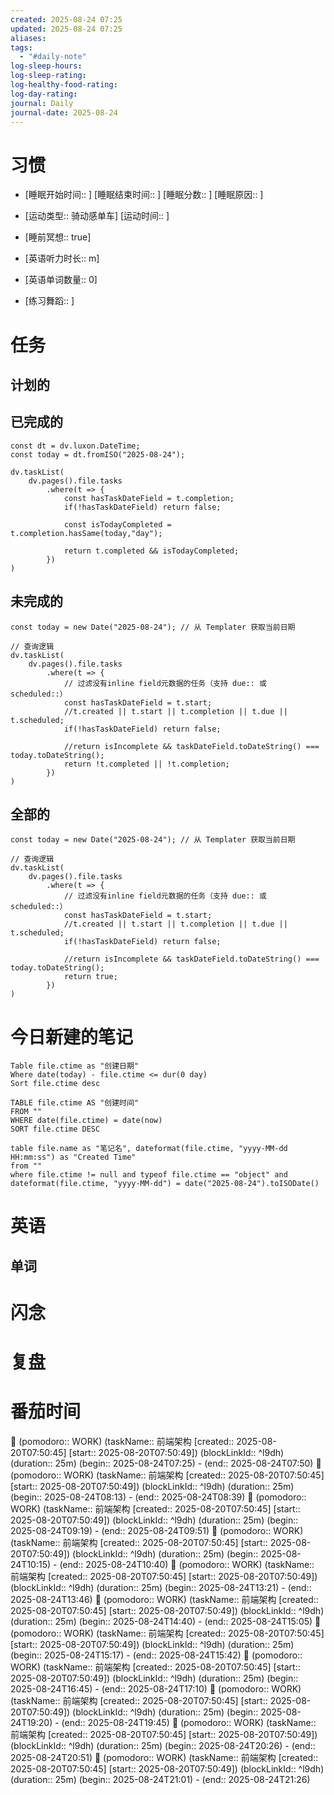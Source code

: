 ```yaml
---
created: 2025-08-24 07:25
updated: 2025-08-24 07:25
aliases: 
tags:
  - "#daily-note"
log-sleep-hours: 
log-sleep-rating: 
log-healthy-food-rating: 
log-day-rating: 
journal: Daily
journal-date: 2025-08-24
---
```

# 习惯
- [睡眠开始时间:: ] [睡眠结束时间:: ] [睡眠分数:: ] [睡眠原因:: ] 
- [运动类型:: 骑动感单车] [运动时间:: ]
- [睡前冥想:: true]

- [英语听力时长:: m]
- [英语单词数量:: 0]

- [练习舞蹈:: ]

# 任务


## 计划的

## 已完成的
```dataviewjs
const dt = dv.luxon.DateTime;
const today = dt.fromISO("2025-08-24");

dv.taskList(
    dv.pages().file.tasks
        .where(t => {
            const hasTaskDateField = t.completion;
            if(!hasTaskDateField) return false;
            
            const isTodayCompleted = t.completion.hasSame(today,"day");
            
            return t.completed && isTodayCompleted;
        })
)
```


## 未完成的

```dataviewjs
const today = new Date("2025-08-24"); // 从 Templater 获取当前日期

// 查询逻辑
dv.taskList(
    dv.pages().file.tasks
        .where(t => {
	        // 过滤没有inline field元数据的任务（支持 due:: 或 scheduled::）
            const hasTaskDateField = t.start;
            //t.created || t.start || t.completion || t.due || t.scheduled;
            if(!hasTaskDateField) return false;
            
            //return isIncomplete && taskDateField.toDateString() === today.toDateString();
            return !t.completed || !t.completion;
        })
)
```

## 全部的
```dataviewjs
const today = new Date("2025-08-24"); // 从 Templater 获取当前日期

// 查询逻辑
dv.taskList(
    dv.pages().file.tasks
        .where(t => {
	        // 过滤没有inline field元数据的任务（支持 due:: 或 scheduled::）
            const hasTaskDateField = t.start;
            //t.created || t.start || t.completion || t.due || t.scheduled;
            if(!hasTaskDateField) return false;
            
            //return isIncomplete && taskDateField.toDateString() === today.toDateString();
            return true;
        })
)
```

# 今日新建的笔记
```dataview
Table file.ctime as "创建日期"
Where date(today) - file.ctime <= dur(0 day)
Sort file.ctime desc
```

```dataview
TABLE file.ctime AS "创建时间"
FROM ""
WHERE date(file.ctime) = date(now)
SORT file.ctime DESC
```

```dataview
table file.name as "笔记名", dateformat(file.ctime, "yyyy-MM-dd HH:mm:ss") as "Created Time"
from ""
where file.ctime != null and typeof file.ctime == "object" and dateformat(file.ctime, "yyyy-MM-dd") = date("2025-08-24").toISODate()
```

# 英语
## 单词

# 闪念



# 复盘


# 番茄时间

🍅 (pomodoro:: WORK) (taskName:: 前端架构 [created:: 2025-08-20T07:50:45] [start:: 2025-08-20T07:50:49]) (blockLinkId::  ^l9dh) (duration:: 25m) (begin:: 2025-08-24T07:25) - (end:: 2025-08-24T07:50)
🍅 (pomodoro:: WORK) (taskName:: 前端架构 [created:: 2025-08-20T07:50:45] [start:: 2025-08-20T07:50:49]) (blockLinkId::  ^l9dh) (duration:: 25m) (begin:: 2025-08-24T08:13) - (end:: 2025-08-24T08:39)
🍅 (pomodoro:: WORK) (taskName:: 前端架构 [created:: 2025-08-20T07:50:45] [start:: 2025-08-20T07:50:49]) (blockLinkId::  ^l9dh) (duration:: 25m) (begin:: 2025-08-24T09:19) - (end:: 2025-08-24T09:51)
🍅 (pomodoro:: WORK) (taskName:: 前端架构 [created:: 2025-08-20T07:50:45] [start:: 2025-08-20T07:50:49]) (blockLinkId::  ^l9dh) (duration:: 25m) (begin:: 2025-08-24T10:15) - (end:: 2025-08-24T10:40)
🍅 (pomodoro:: WORK) (taskName:: 前端架构 [created:: 2025-08-20T07:50:45] [start:: 2025-08-20T07:50:49]) (blockLinkId::  ^l9dh) (duration:: 25m) (begin:: 2025-08-24T13:21) - (end:: 2025-08-24T13:46)
🍅 (pomodoro:: WORK) (taskName:: 前端架构 [created:: 2025-08-20T07:50:45] [start:: 2025-08-20T07:50:49]) (blockLinkId::  ^l9dh) (duration:: 25m) (begin:: 2025-08-24T14:40) - (end:: 2025-08-24T15:05)
🍅 (pomodoro:: WORK) (taskName:: 前端架构 [created:: 2025-08-20T07:50:45] [start:: 2025-08-20T07:50:49]) (blockLinkId::  ^l9dh) (duration:: 25m) (begin:: 2025-08-24T15:17) - (end:: 2025-08-24T15:42)
🍅 (pomodoro:: WORK) (taskName:: 前端架构 [created:: 2025-08-20T07:50:45] [start:: 2025-08-20T07:50:49]) (blockLinkId::  ^l9dh) (duration:: 25m) (begin:: 2025-08-24T16:45) - (end:: 2025-08-24T17:10)
🍅 (pomodoro:: WORK) (taskName:: 前端架构 [created:: 2025-08-20T07:50:45] [start:: 2025-08-20T07:50:49]) (blockLinkId::  ^l9dh) (duration:: 25m) (begin:: 2025-08-24T19:20) - (end:: 2025-08-24T19:45)
🍅 (pomodoro:: WORK) (taskName:: 前端架构 [created:: 2025-08-20T07:50:45] [start:: 2025-08-20T07:50:49]) (blockLinkId::  ^l9dh) (duration:: 25m) (begin:: 2025-08-24T20:26) - (end:: 2025-08-24T20:51)
🍅 (pomodoro:: WORK) (taskName:: 前端架构 [created:: 2025-08-20T07:50:45] [start:: 2025-08-20T07:50:49]) (blockLinkId::  ^l9dh) (duration:: 25m) (begin:: 2025-08-24T21:01) - (end:: 2025-08-24T21:26)